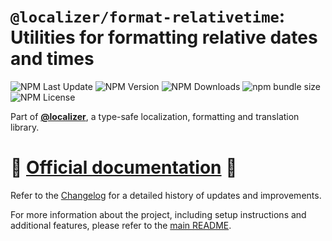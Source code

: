 # `@localizer/format-relativetime`: Utilities for formatting relative dates and times

![NPM Last Update](https://img.shields.io/npm/last-update/%40localizer%2Fformat-relativetime)
![NPM Version](https://img.shields.io/npm/v/%40localizer%2Fformat-relativetime)
![NPM Downloads](https://img.shields.io/npm/dm/%40localizer%2Fformat-relativetime)
![npm bundle size](https://img.shields.io/bundlephobia/min/%40localizer%2Fformat-relativetime)
![NPM License](https://img.shields.io/npm/l/%40localizer%2Fformat-relativetime)

Part of [**@localizer**](https://uselocalizer.dev), a type-safe localization, formatting and translation library.

# 📖 [Official documentation](https://uselocalizer.dev) 📖

Refer to the [Changelog](./CHANGELOG.md) for a detailed history of updates and improvements.

For more information about the project, including setup instructions and additional features, please refer to the [main README](../../README.md).
